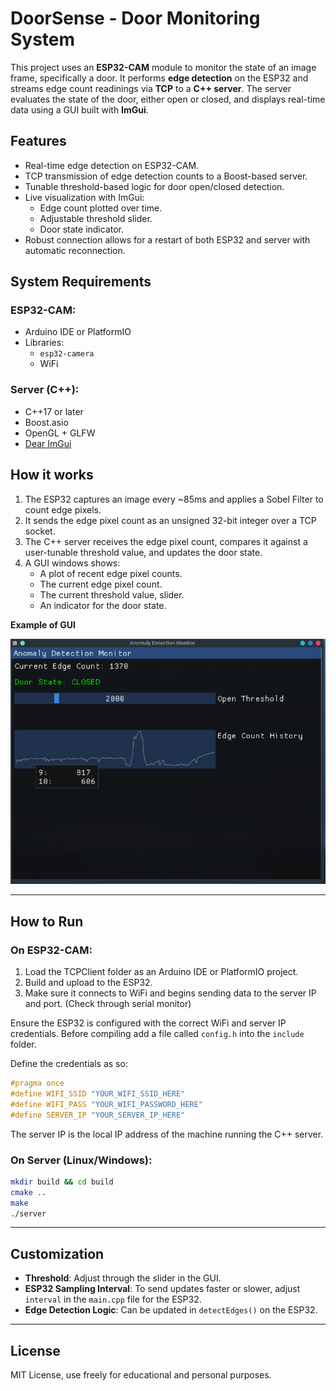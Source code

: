 # DoorSense - Door Monitoring System

This project uses an **ESP32-CAM** module to monitor the state of an image frame, specifically a door. It performs **edge detection** on the ESP32 and streams edge count readinings via **TCP** to a **C++ server**. The server evaluates the state of the door, either open or closed, and displays real-time data using a GUI built with **ImGui**.

## Features

- Real-time edge detection on ESP32-CAM.
- TCP transmission of edge detection counts to a Boost-based server.
- Tunable threshold-based logic for door open/closed detection.
- Live visualization with ImGui:
    - Edge count plotted over time.
    - Adjustable threshold slider.
    - Door state indicator.
- Robust connection allows for a restart of both ESP32 and server with automatic reconnection.



## System Requirements

### ESP32-CAM:
- Arduino IDE or PlatformIO
- Libraries:
    - `esp32-camera`
    - WiFi


### Server (C++):
- C++17 or later
- Boost.asio
- OpenGL + GLFW
- [Dear ImGui](https://github.com/ocornut/imgui)


## How it works

1. The ESP32 captures an image every ~85ms and applies a Sobel Filter to count edge pixels.
2. It sends the edge pixel count as an unsigned 32-bit integer over a TCP socket.
3. The C++ server receives the edge pixel count, compares it against a user-tunable threshold value, and updates the door state.
4. A GUI windows shows:
    - A plot of recent edge pixel counts.
    - The current edge pixel count.
    - The current threshold value, slider.
    - An indicator for the door state.



**Example of GUI**

![Example of GUI](/img/gui_example.png)


---

## How to Run

### On ESP32-CAM:

1. Load the TCPClient folder as an Arduino IDE or PlatformIO project.
2. Build and upload to the ESP32.
3. Make sure it connects to WiFi and begins sending data to the server IP and port. (Check through serial monitor)

Ensure the ESP32 is configured with the correct WiFi and server IP credentials. Before compiling add a file called `config.h` into the `include` folder.

Define the credentials as so:
```c
#pragma once
#define WIFI_SSID "YOUR_WIFI_SSID_HERE"
#define WIFI_PASS "YOUR_WIFI_PASSWORD_HERE"
#define SERVER_IP "YOUR_SERVER_IP_HERE"
```

The server IP is the local IP address of the machine running the C++ server.

### On Server (Linux/Windows):

```bash
mkdir build && cd build
cmake ..
make
./server
```

---

## Customization

- **Threshold**: Adjust through the slider in the GUI.
- **ESP32 Sampling Interval**: To send updates faster or slower, adjust `interval` in the `main.cpp` file for the ESP32.
- **Edge Detection Logic**: Can be updated in `detectEdges()` on the ESP32.

---

## License

MIT License, use freely for educational and personal purposes.
